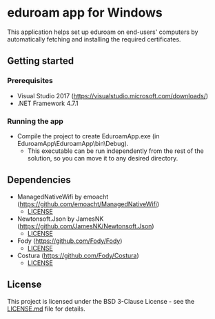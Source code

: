# eduroam app for Windows

This application helps set up eduroam on end-users' computers by automatically fetching and installing the required certificates.

## Getting started

### Prerequisites

 * Visual Studio 2017 (https://visualstudio.microsoft.com/downloads/)
 * .NET Framework 4.7.1
 
### Running the app

 * Compile the project to create EduroamApp.exe (in EduroamApp\EduroamApp\bin\Debug). 
	* This executable can be run independently from the rest of the solution, so you can move it to any desired directory.

## Dependencies

 * ManagedNativeWifi by emoacht (https://github.com/emoacht/ManagedNativeWifi)
	* [LICENSE](Licenses/ManagedNativeWifi_LICENSE.md)
 * Newtonsoft.Json by JamesNK (https://github.com/JamesNK/Newtonsoft.Json)
	* [LICENSE](Licenses/Newtonsoft.Json_LICENSE.md)
 * Fody (https://github.com/Fody/Fody)
	* [LICENSE](Licenses/Fody_LICENSE.md)
* Costura (https://github.com/Fody/Costura)
	* [LICENSE](Licenses/Costura_LICENSE.md)

## License

This project is licensed under the BSD 3-Clause License - see the [LICENSE.md](LICENSE.md) file for details.